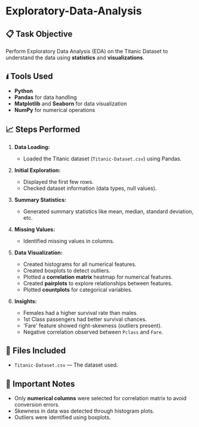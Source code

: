 # Exploratory-Data-Analysis

## 📋 Task Objective
Perform Exploratory Data Analysis (EDA) on the Titanic Dataset to understand the data using **statistics** and **visualizations**.



## 🖠 Tools Used
- **Python**
- **Pandas** for data handling
- **Matplotlib** and **Seaborn** for data visualization
- **NumPy** for numerical operations



## 📈 Steps Performed

1. **Data Loading:**
   - Loaded the Titanic dataset (`Titanic-Dataset.csv`) using Pandas.

2. **Initial Exploration:**
   - Displayed the first few rows.
   - Checked dataset information (data types, null values).

3. **Summary Statistics:**
   - Generated summary statistics like mean, median, standard deviation, etc.

4. **Missing Values:**
   - Identified missing values in columns.

5. **Data Visualization:**
   - Created histograms for all numerical features.
   - Created boxplots to detect outliers.
   - Plotted a **correlation matrix** heatmap for numerical features.
   - Created **pairplots** to explore relationships between features.
   - Plotted **countplots** for categorical variables.

6. **Insights:**
   - Females had a higher survival rate than males.
   - 1st Class passengers had better survival chances.
   - 'Fare' feature showed right-skewness (outliers present).
   - Negative correlation observed between `Pclass` and `Fare`.



## 📂 Files Included
- `Titanic-Dataset.csv` — The dataset used.




## 📌 Important Notes
- Only **numerical columns** were selected for correlation matrix to avoid conversion errors.
- Skewness in data was detected through histogram plots.
- Outliers were identified using boxplots.

